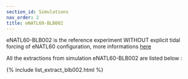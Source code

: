```yaml
---
section_id: Simulations
nav_order: 2
title: eNATL60-BLB002
---
```


eNATL60-BLB002 is the reference experiment WITHOUT explicit tidal forcing of eNATL60 configuration, more informations [here](https://github.com/ocean-next/eNATL60/blob/master/02_experiment-setup.md)

All the extractions from simulation eNATL60-BLB002 are listed below :

{% include list_extract_blb002.html %}

